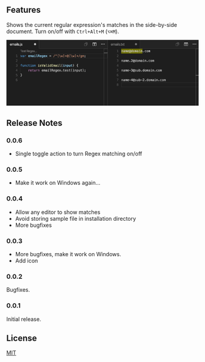 ## Features

Shows the current regular expression's matches in the side-by-side document. Turn on/off with `Ctrl+Alt+M` (`⌥⌘M`).

![Regex Previewer in Action](images/in_action.gif)

## Release Notes

### 0.0.6

- Single toggle action to turn Regex matching on/off

### 0.0.5

- Make it work on Windows again...

### 0.0.4

- Allow any editor to show matches
- Avoid storing sample file in installation directory
- More bugfixes

### 0.0.3

- More bugfixes, make it work on Windows.
- Add icon

### 0.0.2

Bugfixes.

### 0.0.1

Initial release.

## License

[MIT](LICENSE)
